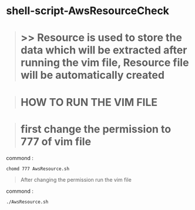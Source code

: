 # shell-script-AwsResourceCheck

> # >> Resource is used to store the data which will be extracted after running the vim file, Resource file will be automatically created

> # HOW TO RUN THE VIM FILE

> # first change the permission to 777 of vim file 
commond :

    chomd 777 AwsResource.sh

> After changing the permission run the vim file

commond :
       
    ./AwsResource.sh

    
